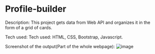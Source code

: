 # Profile-builder

Description: This project gets data from Web API and organizes it in the form of a grid of cards.

Tech used: Tech used: HTML, CSS, Bootstrap, Javascript.

Screenshot of the output(Part of the whole webpage): 
![image](https://user-images.githubusercontent.com/121034807/208476590-d97efcf6-859e-44c7-9998-ce4780f8008d.png)
